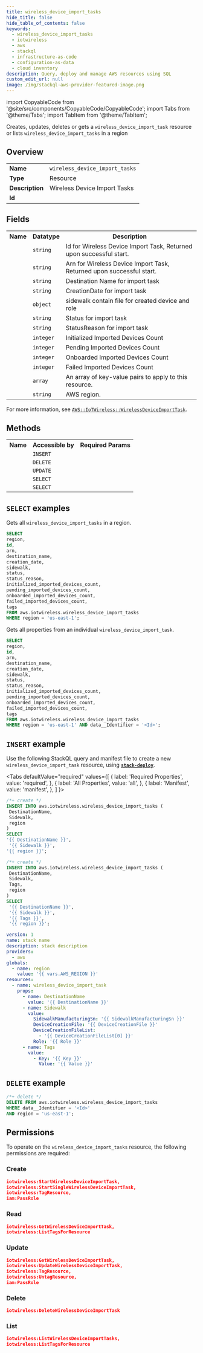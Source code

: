 ```yaml
---
title: wireless_device_import_tasks
hide_title: false
hide_table_of_contents: false
keywords:
  - wireless_device_import_tasks
  - iotwireless
  - aws
  - stackql
  - infrastructure-as-code
  - configuration-as-data
  - cloud inventory
description: Query, deploy and manage AWS resources using SQL
custom_edit_url: null
image: /img/stackql-aws-provider-featured-image.png
---
```


import CopyableCode from '@site/src/components/CopyableCode/CopyableCode';
import Tabs from '@theme/Tabs';
import TabItem from '@theme/TabItem';

Creates, updates, deletes or gets a <code>wireless_device_import_task</code> resource or lists <code>wireless_device_import_tasks</code> in a region

## Overview
<table>
<tbody>
<tr><td><b>Name</b></td><td><code>wireless_device_import_tasks</code></td></tr>
<tr><td><b>Type</b></td><td>Resource</td></tr>
<tr><td><b>Description</b></td><td>Wireless Device Import Tasks</td></tr>
<tr><td><b>Id</b></td><td><CopyableCode code="aws.iotwireless.wireless_device_import_tasks" /></td></tr>
</tbody>
</table>

## Fields
<table>
<tbody>
<tr><th>Name</th><th>Datatype</th><th>Description</th></tr><tr><td><CopyableCode code="id" /></td><td><code>string</code></td><td>Id for Wireless Device Import Task, Returned upon successful start.</td></tr>
<tr><td><CopyableCode code="arn" /></td><td><code>string</code></td><td>Arn for Wireless Device Import Task, Returned upon successful start.</td></tr>
<tr><td><CopyableCode code="destination_name" /></td><td><code>string</code></td><td>Destination Name for import task</td></tr>
<tr><td><CopyableCode code="creation_date" /></td><td><code>string</code></td><td>CreationDate for import task</td></tr>
<tr><td><CopyableCode code="sidewalk" /></td><td><code>object</code></td><td>sidewalk contain file for created device and role</td></tr>
<tr><td><CopyableCode code="status" /></td><td><code>string</code></td><td>Status for import task</td></tr>
<tr><td><CopyableCode code="status_reason" /></td><td><code>string</code></td><td>StatusReason for import task</td></tr>
<tr><td><CopyableCode code="initialized_imported_devices_count" /></td><td><code>integer</code></td><td>Initialized Imported Devices Count</td></tr>
<tr><td><CopyableCode code="pending_imported_devices_count" /></td><td><code>integer</code></td><td>Pending Imported Devices Count</td></tr>
<tr><td><CopyableCode code="onboarded_imported_devices_count" /></td><td><code>integer</code></td><td>Onboarded Imported Devices Count</td></tr>
<tr><td><CopyableCode code="failed_imported_devices_count" /></td><td><code>integer</code></td><td>Failed Imported Devices Count</td></tr>
<tr><td><CopyableCode code="tags" /></td><td><code>array</code></td><td>An array of key-value pairs to apply to this resource.</td></tr>
<tr><td><CopyableCode code="region" /></td><td><code>string</code></td><td>AWS region.</td></tr>
</tbody>
</table>

For more information, see <a href="https://docs.aws.amazon.com/AWSCloudFormation/latest/UserGuide/aws-resource-iotwireless-wirelessdeviceimporttask.html"><code>AWS::IoTWireless::WirelessDeviceImportTask</code></a>.

## Methods

<table>
<tbody>
  <tr>
    <th>Name</th>
    <th>Accessible by</th>
    <th>Required Params</th>
  </tr>
  <tr>
    <td><CopyableCode code="create_resource" /></td>
    <td><code>INSERT</code></td>
    <td><CopyableCode code="DestinationName, Sidewalk, region" /></td>
  </tr>
  <tr>
    <td><CopyableCode code="delete_resource" /></td>
    <td><code>DELETE</code></td>
    <td><CopyableCode code="data__Identifier, region" /></td>
  </tr>
  <tr>
    <td><CopyableCode code="update_resource" /></td>
    <td><code>UPDATE</code></td>
    <td><CopyableCode code="data__Identifier, data__PatchDocument, region" /></td>
  </tr>
  <tr>
    <td><CopyableCode code="list_resources" /></td>
    <td><code>SELECT</code></td>
    <td><CopyableCode code="region" /></td>
  </tr>
  <tr>
    <td><CopyableCode code="get_resource" /></td>
    <td><code>SELECT</code></td>
    <td><CopyableCode code="data__Identifier, region" /></td>
  </tr>
</tbody>
</table>

## `SELECT` examples
Gets all <code>wireless_device_import_tasks</code> in a region.
```sql
SELECT
region,
id,
arn,
destination_name,
creation_date,
sidewalk,
status,
status_reason,
initialized_imported_devices_count,
pending_imported_devices_count,
onboarded_imported_devices_count,
failed_imported_devices_count,
tags
FROM aws.iotwireless.wireless_device_import_tasks
WHERE region = 'us-east-1';
```
Gets all properties from an individual <code>wireless_device_import_task</code>.
```sql
SELECT
region,
id,
arn,
destination_name,
creation_date,
sidewalk,
status,
status_reason,
initialized_imported_devices_count,
pending_imported_devices_count,
onboarded_imported_devices_count,
failed_imported_devices_count,
tags
FROM aws.iotwireless.wireless_device_import_tasks
WHERE region = 'us-east-1' AND data__Identifier = '<Id>';
```

## `INSERT` example

Use the following StackQL query and manifest file to create a new <code>wireless_device_import_task</code> resource, using [__`stack-deploy`__](https://pypi.org/project/stack-deploy/).

<Tabs
    defaultValue="required"
    values={[
      { label: 'Required Properties', value: 'required', },
      { label: 'All Properties', value: 'all', },
      { label: 'Manifest', value: 'manifest', },
    ]
}>
<TabItem value="required">

```sql
/*+ create */
INSERT INTO aws.iotwireless.wireless_device_import_tasks (
 DestinationName,
 Sidewalk,
 region
)
SELECT 
'{{ DestinationName }}',
 '{{ Sidewalk }}',
'{{ region }}';
```
</TabItem>
<TabItem value="all">

```sql
/*+ create */
INSERT INTO aws.iotwireless.wireless_device_import_tasks (
 DestinationName,
 Sidewalk,
 Tags,
 region
)
SELECT 
 '{{ DestinationName }}',
 '{{ Sidewalk }}',
 '{{ Tags }}',
 '{{ region }}';
```
</TabItem>
<TabItem value="manifest">

```yaml
version: 1
name: stack name
description: stack description
providers:
  - aws
globals:
  - name: region
    value: '{{ vars.AWS_REGION }}'
resources:
  - name: wireless_device_import_task
    props:
      - name: DestinationName
        value: '{{ DestinationName }}'
      - name: Sidewalk
        value:
          SidewalkManufacturingSn: '{{ SidewalkManufacturingSn }}'
          DeviceCreationFile: '{{ DeviceCreationFile }}'
          DeviceCreationFileList:
            - '{{ DeviceCreationFileList[0] }}'
          Role: '{{ Role }}'
      - name: Tags
        value:
          - Key: '{{ Key }}'
            Value: '{{ Value }}'

```
</TabItem>
</Tabs>

## `DELETE` example

```sql
/*+ delete */
DELETE FROM aws.iotwireless.wireless_device_import_tasks
WHERE data__Identifier = '<Id>'
AND region = 'us-east-1';
```

## Permissions

To operate on the <code>wireless_device_import_tasks</code> resource, the following permissions are required:

### Create
```json
iotwireless:StartWirelessDeviceImportTask,
iotwireless:StartSingleWirelessDeviceImportTask,
iotwireless:TagResource,
iam:PassRole
```

### Read
```json
iotwireless:GetWirelessDeviceImportTask,
iotwireless:ListTagsForResource
```

### Update
```json
iotwireless:GetWirelessDeviceImportTask,
iotwireless:UpdateWirelessDeviceImportTask,
iotwireless:TagResource,
iotwireless:UntagResource,
iam:PassRole
```

### Delete
```json
iotwireless:DeleteWirelessDeviceImportTask
```

### List
```json
iotwireless:ListWirelessDeviceImportTasks,
iotwireless:ListTagsForResource
```
